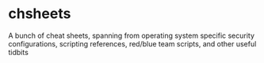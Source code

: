 # chsheets
A bunch of cheat sheets, spanning from operating system specific security configurations, scripting references, red/blue team scripts, and other useful tidbits

